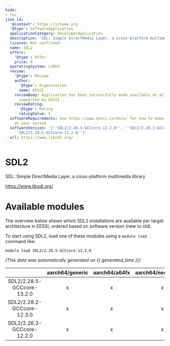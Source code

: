 ```yaml
---
hide:
- toc
json_ld:
  '@context': https://schema.org
  '@type': SoftwareApplication
  applicationCategory: DeveloperApplication
  description: 'SDL: Simple DirectMedia Layer, a cross-platform multimedia library'
  license: Not confirmed
  name: SDL2
  offers:
    '@type': Offer
    price: 0
  operatingSystem: LINUX
  review:
    '@type': Review
    author:
      '@type': Organization
      name: EESSI
    reviewBody: Application has been successfully made available on all architectures
      supported by EESSI
    reviewRating:
      '@type': Rating
      ratingValue: 5
  softwareRequirements: See https://www.eessi.io/docs/ for how to make EESSI available
    on your system
  softwareVersion: '[''SDL2/2.26.3-GCCcore-12.2.0'', ''SDL2/2.28.2-GCCcore-12.3.0'',
    ''SDL2/2.28.5-GCCcore-13.2.0'']'
  url: https://www.libsdl.org/
---
```


SDL2
====


SDL: Simple DirectMedia Layer, a cross-platform multimedia library

https://www.libsdl.org/
# Available modules


The overview below shows which SDL2 installations are available per target architecture in EESSI, ordered based on software version (new to old).

To start using SDL2, load one of these modules using a `module load` command like:

```shell
module load SDL2/2.28.5-GCCcore-13.2.0
```

*(This data was automatically generated on {{ generated_time }})*

| |aarch64/generic|aarch64/a64fx|aarch64/neoverse_n1|aarch64/neoverse_v1|aarch64/nvidia/grace|x86_64/generic|x86_64/amd/zen2|x86_64/amd/zen3|x86_64/amd/zen4|x86_64/intel/cascadelake|x86_64/intel/haswell|x86_64/intel/icelake|x86_64/intel/sapphirerapids|x86_64/intel/skylake_avx512|
| :---: | :---: | :---: | :---: | :---: | :---: | :---: | :---: | :---: | :---: | :---: | :---: | :---: | :---: | :---: |
|SDL2/2.28.5-GCCcore-13.2.0|x|x|x|x|x|x|x|x|x|x|x|x|x|x|
|SDL2/2.28.2-GCCcore-12.3.0|x|x|x|x|x|x|x|x|x|x|x|x|x|x|
|SDL2/2.26.3-GCCcore-12.2.0|x|x|x|x|x|x|x|x|x|x|x|x|x|x|
